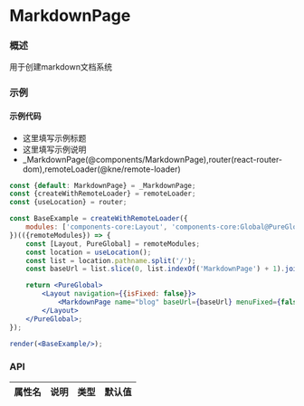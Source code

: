 
# MarkdownPage


### 概述

用于创建markdown文档系统


### 示例

#### 示例代码

- 这里填写示例标题
- 这里填写示例说明
- _MarkdownPage(@components/MarkdownPage),router(react-router-dom),remoteLoader(@kne/remote-loader)

```jsx
const {default: MarkdownPage} = _MarkdownPage;
const {createWithRemoteLoader} = remoteLoader;
const {useLocation} = router;

const BaseExample = createWithRemoteLoader({
    modules: ['components-core:Layout', 'components-core:Global@PureGlobal']
})(({remoteModules}) => {
    const [Layout, PureGlobal] = remoteModules;
    const location = useLocation();
    const list = location.pathname.split('/');
    const baseUrl = list.slice(0, list.indexOf('MarkdownPage') + 1).join('/');

    return <PureGlobal>
        <Layout navigation={{isFixed: false}}>
            <MarkdownPage name="blog" baseUrl={baseUrl} menuFixed={false}/>
        </Layout>
    </PureGlobal>;
});

render(<BaseExample/>);

```


### API

|属性名|说明|类型|默认值|
|  ---  | ---  | --- | --- |

